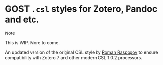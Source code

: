 # GOST `.csl` styles for Zotero, Pandoc and etc.

> [!note]
> This is WIP. More to come.

An updated version of the original CSL style by [Roman Raspopov](https://github.com/romanraspopov/GOST-styles-for-Zotero) to ensure compatibility with Zotero 7 and other modern CSL 1.0.2 processors.

